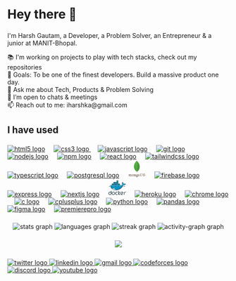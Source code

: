 <h1 align="left">Hey there 👋</h1>

###

<p align="left">I'm Harsh Gautam, a Developer, a Problem Solver, an Entrepreneur & a junior at MANIT-Bhopal.</p>

<p align="left">📚 I'm working on projects to play with tech stacks, check out my repositories<br>🎯 Goals: To be one of the finest developers. Build a massive product one day.<br>💬 Ask me about Tech, Products & Problem Solving<br>👯 I’m open to chats & meetings<br>📫 Reach out to me: iharshka@gmail.com</p>

###

<h2 align="left">I have used</h2>

###

<div align="left">
  <a href="https://www.w3.org/html/" target="blank"><img src="https://cdn.jsdelivr.net/gh/devicons/devicon/icons/html5/html5-original.svg" height="40" alt="html5 logo"  /></a>
  <img width="12" />
 <a href="https://www.w3schools.com/css/" target="blank"> <img src="https://cdn.jsdelivr.net/gh/devicons/devicon/icons/css3/css3-original.svg" height="40" alt="css3 logo"  /> </a>
  <img width="12" />
 <a href="https://developer.mozilla.org/en-US/docs/Web/JavaScript" target="blank"><img src="https://cdn.jsdelivr.net/gh/devicons/devicon/icons/javascript/javascript-original.svg" height="40" alt="javascript logo"  /></a>
  <img width="12" />
 <a href="https://git-scm.com/" target="blank"><img src="https://cdn.jsdelivr.net/gh/devicons/devicon/icons/git/git-original.svg" height="40" alt="git logo"  /></a>
  <img width="12" />
  <a href="https://nodejs.org/en" target="blank"><img src="https://cdn.jsdelivr.net/gh/devicons/devicon/icons/nodejs/nodejs-original.svg" height="40" alt="nodejs logo"  /></a>
  <img width="12" />
  <a href="https://www.npmjs.com/" target="blank"> <img src="https://cdn.jsdelivr.net/gh/devicons/devicon/icons/npm/npm-original-wordmark.svg" height="40" alt="npm logo"  /></a>
  <img width="12" />
  <a href="https://react.dev/" target="blank"> <img src="https://cdn.jsdelivr.net/gh/devicons/devicon/icons/react/react-original.svg" height="40" alt="react logo"  /></a>
  <img width="12" />
 <a href="https://tailwindcss.com/" target="blank"><img src="https://www.vectorlogo.zone/logos/tailwindcss/tailwindcss-icon.svg" height="40" alt="tailwindcss logo"  /></a>
  <img width="12" />
  <a href="https://www.typescriptlang.org/" target="blank"><img src="https://cdn.jsdelivr.net/gh/devicons/devicon/icons/typescript/typescript-original.svg" height="40" alt="typescript logo"  /></a>
  <img width="12" />
  <a href="https://www.postgresql.org/" target="blank"><img src="https://cdn.jsdelivr.net/gh/devicons/devicon/icons/postgresql/postgresql-original.svg" height="40" alt="postgresql logo"  /></a>
  <img width="12" />
  <a href="https://www.mongodb.com/" target="blank"><img src="https://raw.githubusercontent.com/devicons/devicon/master/icons/mongodb/mongodb-original-wordmark.svg" height="40" alt="mongodb logo"  /></a>
  <img width="12" />
  <a href="https://firebase.google.com/" target="blank"><img src="https://cdn.jsdelivr.net/gh/devicons/devicon/icons/firebase/firebase-plain.svg" height="40" alt="firebase logo"  /></a>
  <img width="12" />
  <a href="https://expressjs.com/" target="blank"><img src="https://cdn.jsdelivr.net/gh/devicons/devicon/icons/express/express-original.svg" height="40" alt="express logo"  /></a>
  <img width="12" />
  <a href="https://nextjs.org/docs" target="blank"><img src="https://cdn.jsdelivr.net/gh/devicons/devicon/icons/nextjs/nextjs-original.svg" height="40" alt="nextjs logo"  /></a>
  <img width="12" />
  <a href="https://www.docker.com/" target="blank"><img src="https://raw.githubusercontent.com/devicons/devicon/master/icons/docker/docker-original-wordmark.svg" height="40" alt="docker logo"  /></a>
  <img width="12" />
  <a href="https://heroku.com/" target="blank"> <img src="https://cdn.jsdelivr.net/gh/devicons/devicon/icons/heroku/heroku-original.svg" height="40" alt="heroku logo"  /></a>
  <img width="12" />
  <a href="https://developer.chrome.com/docs/devtools" target="blank"> <img src="https://cdn.jsdelivr.net/gh/devicons/devicon/icons/chrome/chrome-original.svg" height="40" alt="chrome logo"  /></a>
  <img width="12" />
  <a href="https://www.w3schools.com/css/" target="blank"><img src="https://cdn.jsdelivr.net/gh/devicons/devicon/icons/c/c-original.svg" height="40" alt="c logo"  /></a>
  <img width="12" />
 <a href="https://www.w3schools.com/cpp/" target="blank"><img src="https://cdn.jsdelivr.net/gh/devicons/devicon/icons/cplusplus/cplusplus-original.svg" height="40" alt="cplusplus logo"  /></a>
  <img width="12" />
 <a href="https://www.python.org/" target="blank"><img src="https://cdn.jsdelivr.net/gh/devicons/devicon/icons/python/python-original.svg" height="40" alt="python logo"  /></a>
  <img width="12" />
  <a href="https://pandas.pydata.org/" target="blank"><img src="https://cdn.jsdelivr.net/gh/devicons/devicon/icons/pandas/pandas-original.svg" height="40" alt="pandas logo"  /></a>
  <img width="12" />
  <a href="https://www.figma.com/" target="blank"><img src="https://cdn.jsdelivr.net/gh/devicons/devicon/icons/figma/figma-original.svg" height="40" alt="figma logo"  /></a>
  <img width="12" />
  <a href="https://www.adobe.com/in/products/premiere.html" target="blank"><img src="https://cdn.jsdelivr.net/gh/devicons/devicon/icons/premierepro/premierepro-plain.svg" height="40" alt="premierepro logo"  /></a>
</div>

###

<div align="center">
  <img src="https://github-readme-stats.vercel.app/api?username=iharshka&hide_title=false&hide_rank=false&show_icons=true&include_all_commits=true&count_private=true&disable_animations=true&theme=dracula&locale=en&hide_border=true&order=1" height="150" alt="stats graph"  />
  <img src="https://github-readme-stats.vercel.app/api/top-langs?username=iharshka&locale=en&hide_title=false&layout=compact&card_width=320&langs_count=5&theme=dracula&hide_border=true&order=2" height="150" alt="languages graph"  />
  <img src="https://streak-stats.demolab.com?user=iharshka&locale=en&mode=daily&theme=dracula&hide_border=true&border_radius=5&order=3" height="150" alt="streak graph"  />
  <img src="https://github-readme-activity-graph.vercel.app/graph?username=iharshka&radius=16&theme=react&area=true&order=5&hide_border=true" height="300" alt="activity-graph graph"  />
</div>

###

<div align="center">
  <img src="https://profile-counter.glitch.me/iharshka/count.svg?"  />
</div>

###

<div align="left">
  <a href="https://www.twitter.com/iharshka/" target="_blank">
    <img src="https://raw.githubusercontent.com/maurodesouza/profile-readme-generator/master/src/assets/icons/social/twitter/default.svg" width="52" height="40" alt="twitter logo"  />
  </a>
  <a href="https://www.linkedin.com/in/iharshka/" target="_blank">
    <img src="https://raw.githubusercontent.com/maurodesouza/profile-readme-generator/master/src/assets/icons/social/linkedin/default.svg" width="52" height="40" alt="linkedin logo"  />
  </a>
  <a href="mailto:iharshka@gmail.com" target="_blank">
    <img src="https://raw.githubusercontent.com/maurodesouza/profile-readme-generator/master/src/assets/icons/social/gmail/default.svg" width="52" height="40" alt="gmail logo"  />
  </a>
  <a href="https://codeforces.com/profile/iharshka" target="_blank">
    <img src="https://raw.githubusercontent.com/rahuldkjain/github-profile-readme-generator/master/src/images/icons/Social/codeforces.svg" width="52" height="40" alt="codeforces logo"  />
  </a>
  <a href="https://www.discord.com/iharshka/" target="_blank">
    <img src="https://raw.githubusercontent.com/maurodesouza/profile-readme-generator/master/src/assets/icons/social/discord/default.svg" width="52" height="40" alt="discord logo"  />
  </a>
  <a href="https://www.youtube.com/@iharshka/" target="_blank">
    <img src="https://raw.githubusercontent.com/maurodesouza/profile-readme-generator/master/src/assets/icons/social/youtube/default.svg" width="52" height="40" alt="youtube logo"  />
  </a>
</div>

###
